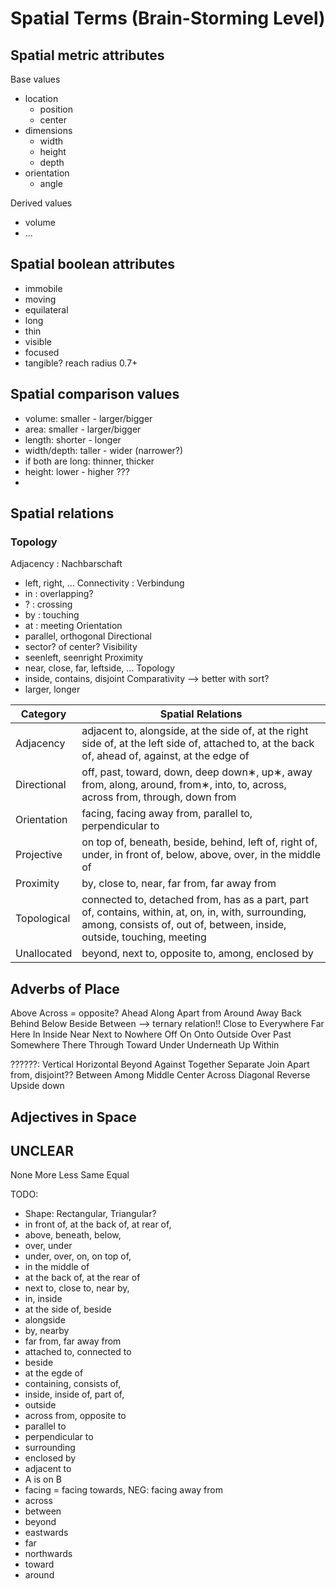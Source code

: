# Spatial Terms (Brain-Storming Level)

## Spatial metric attributes

Base values 
- location
  - position
  - center
- dimensions
  - width
  - height
  - depth
- orientation
  - angle
  
Derived values
- volume
- ...

## Spatial boolean attributes
- immobile
- moving
- equilateral
- long
- thin
- visible
- focused
- tangible? reach radius 0.7+

## Spatial comparison values

- volume: smaller - larger/bigger
- area: smaller - larger/bigger
- length: shorter - longer
- width/depth: taller - wider (narrower?)
- if both are long: thinner, thicker
- height: lower - higher ???
- 

## Spatial relations

### Topology

Adjacency : Nachbarschaft
- left, right, ...
Connectivity : Verbindung
- in : overlapping?
- ? : crossing
- by : touching
- at : meeting
Orientation
- parallel, orthogonal
Directional
- sector? of center?
Visibility
- seenleft, seenright
Proximity
- near, close, far, leftside, ...
Topology
- inside, contains, disjoint
Comparativity --> better with sort?
- larger, longer


| Category | Spatial Relations |
| --- | -----|
| Adjacency | adjacent to, alongside, at the side of, at the right side of, at the left side of, attached to, at the back of, ahead of, against, at the edge of |
| Directional | off, past, toward, down, deep down∗, up∗, away from, along, around, from∗, into, to, across, across from, through, down from |
| Orientation | facing, facing away from, parallel to, perpendicular to |
| Projective | on top of, beneath, beside, behind, left of, right of, under, in front of, below, above, over, in the middle of |
| Proximity | by, close to, near, far from, far away from |
| Topological | connected to, detached from, has as a part, part of, contains, within, at, on, in, with, surrounding, among, consists of, out of, between, inside, outside, touching, meeting |
| Unallocated | beyond, next to, opposite to, among, enclosed by |


## Adverbs of Place

Above
Across = opposite?
Ahead
Along
Apart from
Around
Away
Back
Behind
Below
Beside
Between --> ternary relation!!
Close to
Everywhere
Far
Here
In
Inside
Near
Next to
Nowhere
Off
On
Onto
Outside
Over
Past
Somewhere
There
Through
Toward
Under
Underneath
Up
Within

??????:
Vertical
Horizontal
Beyond
Against
Together
Separate
Join
Apart from, disjoint??
Between
Among
Middle
Center
Across
Diagonal
Reverse
Upside down


## Adjectives in Space


## UNCLEAR
None
More
Less
Same
Equal

TODO:
- Shape: Rectangular, Triangular?
- in front of, at the back of, at rear of,
- above, beneath, below,
- over, under
- under, over, on, on top of,
- in the middle of
- at the back of, at the rear of
- next to, close to, near by,
- in, inside
- at the side of, beside
- alongside
- by, nearby
- far from, far away from
- attached to, connected to
- beside
- at the egde of
- containing, consists of,
- inside, inside of, part of,
- outside
- across from, opposite to
- parallel to
- perpendicular to
- surrounding
- enclosed by
- adjacent to
- A is on B
- facing = facing towards, NEG: facing away from
- across
- between
- beyond
- eastwards
- far
- northwards
- toward
- around
